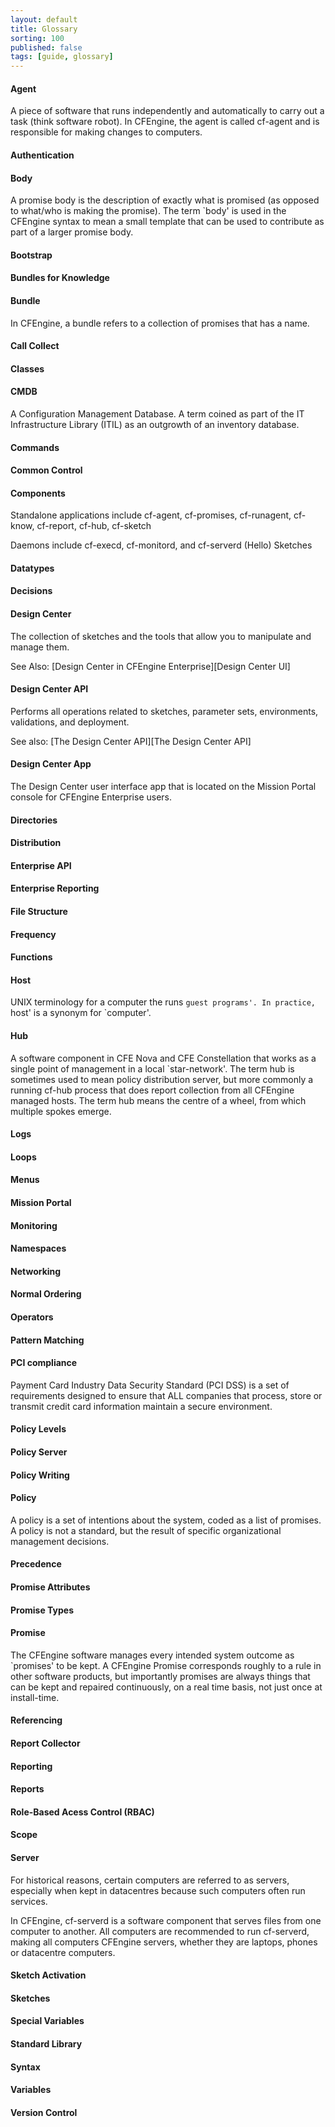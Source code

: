 ```yaml
---
layout: default
title: Glossary
sorting: 100
published: false
tags: [guide, glossary]
---
```


#### Agent ####

A piece of software that runs independently and automatically to carry out a task (think software robot). In CFEngine, the agent is called cf-agent and is responsible for making changes to computers. 

#### Authentication ####
#### Body ####

A promise body is the description of exactly what is promised (as opposed to what/who is making the promise). The term `body' is used in the CFEngine syntax to mean a small template that can be used to contribute as part of a larger promise body. 

#### Bootstrap ####
#### Bundles for Knowledge ####
#### Bundle ####

In CFEngine, a bundle refers to a collection of promises that has a name. 

#### Call Collect ####
#### Classes ####

#### CMDB ####

A Configuration Management Database. A term coined as part of the IT Infrastructure Library (ITIL) as an outgrowth of an inventory database. 

#### Commands ####
#### Common Control ####
#### Components ####

Standalone applications include cf-agent, cf-promises, cf-runagent, cf-know, cf-report, cf-hub, cf-sketch

Daemons include cf-execd, cf-monitord, and cf-serverd
(Hello) Sketches

#### Datatypes ####
#### Decisions ####

#### Design Center ####

The collection of sketches and the tools that allow you to manipulate and manage them.

See Also: [Design Center in CFEngine Enterprise][Design Center UI]

#### Design Center API ####

Performs all operations related to sketches, parameter sets, environments, validations, and deployment. 

See also: [The Design Center API][The Design Center API]

#### Design Center App #### 

The Design Center user interface app that is located on the Mission Portal console for CFEngine Enterprise users.

#### Directories ####
#### Distribution ####
#### Enterprise API ####
#### Enterprise Reporting ####
#### File Structure ####
#### Frequency ####
#### Functions ####
#### Host ####

UNIX terminology for a computer the runs `guest programs'. In practice, `host' is a synonym for `computer'. 

#### Hub ####

A software component in CFE Nova and CFE Constellation that works as a single point of management in a local `star-network'. The term hub is sometimes used to mean policy distribution server, but more commonly a running cf-hub process that does report collection from all CFEngine managed hosts. The term hub means the centre of a wheel, from which multiple spokes emerge. 

#### Logs ####
#### Loops ####
#### Menus ####
#### Mission Portal ####
#### Monitoring ####
#### Namespaces ####
#### Networking ####
#### Normal Ordering ####
#### Operators ####
#### Pattern Matching ####

#### PCI compliance ####

Payment Card Industry Data Security Standard (PCI DSS) is a set of requirements designed to ensure that ALL companies that process, store or transmit credit card information maintain a secure environment. 

#### Policy Levels ####
#### Policy Server ####
#### Policy Writing ####
#### Policy ####

A policy is a set of intentions about the system, coded as a list of promises. A policy is not a standard, but the result of specific organizational management decisions. 

#### Precedence ####
#### Promise Attributes ####
#### Promise Types ####
#### Promise ####

The CFEngine software manages every intended system outcome as `promises' to be kept. A CFEngine Promise corresponds roughly to a rule in other software products, but importantly promises are always things that can be kept and repaired continuously, on a real time basis, not just once at install-time. 

#### Referencing ####
#### Report Collector ####
#### Reporting ####
#### Reports ####
#### Role-Based Acess Control (RBAC) ####
#### Scope ####

#### Server ####

For historical reasons, certain computers are referred to as servers, especially when kept in datacentres because such computers often run services. 

In CFEngine, cf-serverd is a software component that serves files from one computer to another. All computers are recommended to run cf-serverd, making all computers CFEngine servers, whether they are laptops, phones or datacentre computers. 

#### Sketch Activation ####
#### Sketches ####
#### Special Variables ####
#### Standard Library ####
#### Syntax ####
#### Variables ####
#### Version Control ####














